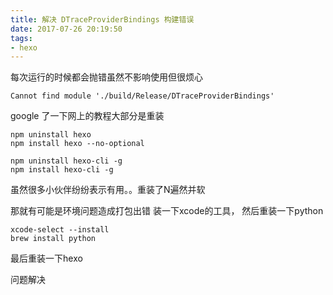 ```yaml
---
title: 解决 DTraceProviderBindings 构建错误
date: 2017-07-26 20:19:50
tags:
- hexo
---
```

每次运行的时候都会抛错虽然不影响使用但很烦心
```
Cannot find module './build/Release/DTraceProviderBindings'
```
google 了一下网上的教程大部分是重装

```
npm uninstall hexo
npm install hexo --no-optional
```

```
npm uninstall hexo-cli -g
npm install hexo-cli -g
```
虽然很多小伙伴纷纷表示有用。。重装了N遍然并软


那就有可能是环境问题造成打包出错
装一下xcode的工具， 然后重装一下python

```
xcode-select --install
brew install python
```

最后重装一下hexo

问题解决
